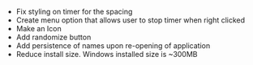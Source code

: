 - Fix styling on timer for the spacing
- Create menu option that allows user to stop timer when right clicked
- Make an Icon
- Add randomize button
- Add persistence of names upon re-opening of application
- Reduce install size. Windows installed size is ~300MB